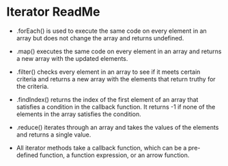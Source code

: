 # Iterator ReadMe

* .forEach() is used to execute the same code on every element in an array but does not change the array and returns undefined.

* .map() executes the same code on every element in an array and returns a new array with the updated elements.

* .filter() checks every element in an array to see if it meets certain criteria and returns a new array with the elements that return truthy for the criteria.

* .findIndex() returns the index of the first element of an array that satisfies a condition in the callback function. It returns -1 if none of the elements in the array satisfies the condition.

* .reduce() iterates through an array and takes the values of the elements and returns a single value.

* All iterator methods take a callback function, which can be a pre-defined function, a function expression, or an arrow function.
